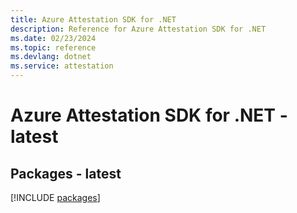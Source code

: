 ```yaml
---
title: Azure Attestation SDK for .NET
description: Reference for Azure Attestation SDK for .NET
ms.date: 02/23/2024
ms.topic: reference
ms.devlang: dotnet
ms.service: attestation
---
```

# Azure Attestation SDK for .NET - latest
## Packages - latest
[!INCLUDE [packages](attestation-index.md)]